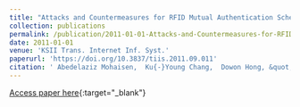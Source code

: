 ```yaml
---
title: "Attacks and Countermeasures for RFID Mutual Authentication Scheme in Pervasive Computing Environmen"
collection: publications
permalink: /publication/2011-01-01-Attacks-and-Countermeasures-for-RFID-Mutual-Authentication-Scheme-in-Pervasive-Computing-Environmen
date: 2011-01-01
venue: 'KSII Trans. Internet Inf. Syst.'
paperurl: 'https://doi.org/10.3837/tiis.2011.09.011'
citation: ' Abedelaziz Mohaisen,  Ku{-}Young Chang,  Dowon Hong, &quot;Attacks and Countermeasures for RFID Mutual Authentication Scheme in Pervasive Computing Environmen.&quot; KSII Trans. Internet Inf. Syst., 2011.'
---
```

[Access paper here](https://doi.org/10.3837/tiis.2011.09.011){:target="_blank"}
